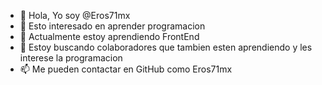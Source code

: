 - 👋 Hola, Yo soy @Eros71mx
- 👀 Esto interesado en aprender programacion
- 🌱 Actualmente estoy aprendiendo FrontEnd 
- 💞️ Estoy buscando colaboradores que tambien esten aprendiendo y les interese la programacion
- 📫 Me pueden contactar en GitHub como Eros71mx

<!---
Eros71mx/Eros71mx is a ✨ special ✨ repository because its `README.md` (this file) appears on your GitHub profile.
You can click the Preview link to take a look at your changes.
--->
